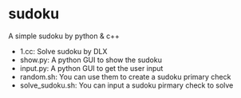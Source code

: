 sudoku
======

A simple sudoku by python &amp; c++

+ 1.cc: Solve sudoku by DLX
+ show.py: A python GUI to show the sudoku
+ input.py: A python GUI to get the user input
+ random.sh: You can use them to create a sudoku primary check
+ solve_sudoku.sh: You can input a sudoku pirmary check to solve

[About DLX]:http://www.cnblogs.com/grenet/p/3145800.html

